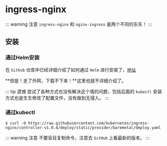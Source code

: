 # ingress-nginx

::: warning 注意
`ingress-nginx` 和 `nginx-ingress` 是两个不同的东东！
:::

## 安装

### 通过Helm安装

在 `Github` 仓库中已经详细介绍了如何通过 `Helm` 进行安装了，[地址](https://github.com/kubernetes/ingress-nginx/tree/main/charts/ingress-nginx)

**但是！走了外网，下载不下来！**这里也就不详细介绍了。

::: tip 遗憾
尝试了各种方式也没有解决这个墙的问题，包括后面的 `kubectl` 安装方式也是生生修改了配置文件，没有做到无侵入。
:::

### 通过kubectl

```shell
$ curl -O https://raw.githubusercontent.com/kubernetes/ingress-nginx/controller-v1.0.4/deploy/static/provider/baremetal/deploy.yaml
```

::: warning 注意
不要盲目复制命令，注意去 `GitHub` 上看最新的版本。
:::

